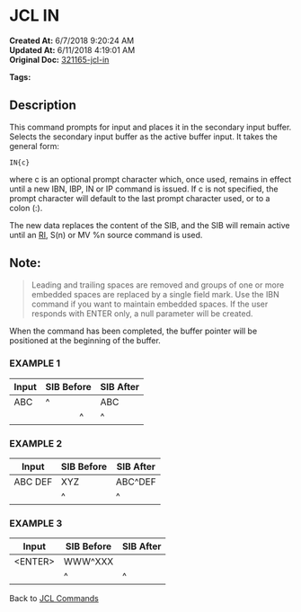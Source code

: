 # JCL IN

**Created At:** 6/7/2018 9:20:24 AM  
**Updated At:** 6/11/2018 4:19:01 AM  
**Original Doc:** [321165-jcl-in](https://docs.jbase.com/45792-jcl/321165-jcl-in)  

**Tags:**
<badge text='jcl' vertical='middle' />
<badge text='buffer' vertical='middle' />

## Description 

This command prompts for input and places it in the secondary input buffer. Selects the secondary input buffer as the active buffer input. It takes the general form:

```
IN{c}
```

where c is an optional prompt character which, once used, remains in effect until a new IBN, IBP, IN or IP command is issued. If c is not specified, the prompt character will default to the last prompt character used, or to a colon (:).

The new data replaces the content of the SIB, and the SIB will remain active until an [RI](http://jbase.com/r5/knowledgebase/manuals/3.0/30manpages/man/jcl2_JCL.RI.htm), S(n) or MV %n source command is used.



## Note: 


> Leading and trailing spaces are removed and groups of one or more embedded spaces are replaced by a single field mark. Use the IBN command if you want to maintain embedded spaces. If the user responds with ENTER only, a null parameter will be created.


When the command has been completed, the buffer pointer will be positioned at the beginning of the buffer.



### EXAMPLE 1


| Input <br> | SIB Before <br> | SIB After <br> |
| --- | --- | --- |
| ABC<br> | ^<br> | ABC<br> |
| <br> |               ^<br> | ^<br> |




### EXAMPLE 2


| Input <br> | SIB Before <br> | SIB After <br> |
| --- | --- | --- |
| ABC DEF<br> | XYZ<br> | ABC^DEF<br> |
| <br> | ^<br> | ^<br> |




### EXAMPLE 3


| Input<br> | SIB Before<br> | SIB After <br> |
| --- | --- | --- |
| &lt;ENTER&gt;<br> | WWW^XXX<br> | <br> |
| <br> | ^<br> | ^<br> |




Back to [JCL Commands](jcl-commands)
